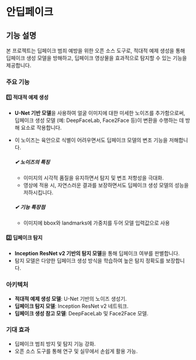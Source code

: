 # 안딥페이크
## 기능 설명

본 프로젝트는 딥페이크 범죄 예방을 위한 오픈 소스 도구로, 적대적 예제 생성을 통해 딥페이크 생성 모델을 방해하고, 딥페이크 영상물을 효과적으로 탐지할 수 있는 기능을 제공합니다.

### 주요 기능

#### 1️⃣ 적대적 예제 생성
- **U-Net 기반 모델**을 사용하여 얼굴 이미지에 대한 미세한 노이즈를 추가함으로써, 딥페이크 생성 모델 (예: DeepFaceLab, Face2Face 등)이 변환을 수행하는 데 방해 요소로 작용합니다.
- 이 노이즈는 육안으로 식별이 어려우면서도 딥페이크 모델의 변조 기능을 저해합니다.

  ##### ✔ 노이즈의 특징
  - 이미지의 시각적 품질을 유지하면서 탐지 및 변조 저항성을 극대화.
  - 영상에 적용 시, 자연스러운 결과를 보장하면서도 딥페이크 생성 모델의 성능을 저하시킵니다.

  ##### ✔ 기능 특장점
  - 이미지에 bbox와 landmarks에 가중치를 두어 모델 입력값으로 사용

#### 2️⃣ 딥페이크 탐지
- **Inception ResNet v2 기반의 탐지 모델**을 통해 딥페이크 여부를 판별합니다.
- 탐지 모델은 다양한 딥페이크 생성 방식을 학습하여 높은 탐지 정확도를 보장합니다.

### 아키텍처
- **적대적 예제 생성 모델**: U-Net 기반의 노이즈 생성기.
- **딥페이크 탐지 모델**: Inception ResNet v2 네트워크.
- **딥페이크 생성 참고 모델**: DeepFaceLab 및 Face2Face 모델.

### 기대 효과
- 딥페이크 범죄 방지 및 탐지 기능 강화.
- 오픈 소스 도구를 통해 연구 및 실무에서 손쉽게 활용 가능.
